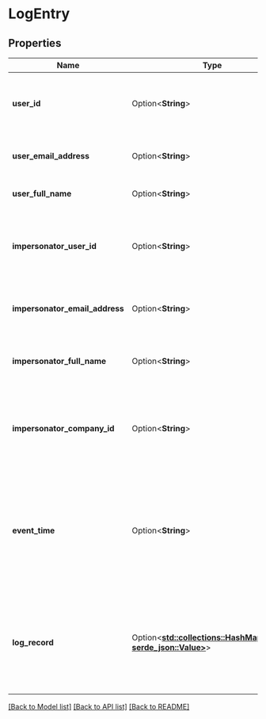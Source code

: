 # LogEntry

## Properties

Name | Type | Description | Notes
------------ | ------------- | ------------- | -------------
**user_id** | Option<**String**> | Gong's unique numeric identifier for the user (up to 20 digits), if available. | [optional]
**user_email_address** | Option<**String**> | The email address of the user, if available. | [optional]
**user_full_name** | Option<**String**> | The full name of the user, if available. | [optional]
**impersonator_user_id** | Option<**String**> | Gong's unique numeric identifier for the impersonating user (up to 20 digits), if available. | [optional]
**impersonator_email_address** | Option<**String**> | The email address of the impersonating user, if available. | [optional]
**impersonator_full_name** | Option<**String**> | The full name of the impersonating user, if available. | [optional]
**impersonator_company_id** | Option<**String**> | Gong's unique numeric identifier for the impersonating user's company id (up to 20 digits), if available. | [optional]
**event_time** | Option<**String**> | The time in the ISO-8601 format (e.g., '2018-02-18T02:30:00-07:00' or '2018-02-18T08:00:00Z', where Z stands for UTC); when log was created. | [optional]
**log_record** | Option<[**std::collections::HashMap<String, serde_json::Value>**](serde_json::Value.md)> | The list of log fields and associated values. This element will be populated dynamically by the log record, depending on the type of log. | [optional]

[[Back to Model list]](../README.md#documentation-for-models) [[Back to API list]](../README.md#documentation-for-api-endpoints) [[Back to README]](../README.md)


